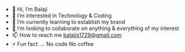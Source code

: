 - 👋 Hi, I’m Balaji
- 👀 I’m interested in Technology & Coding
- 🌱 I’m currently learning to establish my brand
- 💞️ I’m looking to collaborate on anything & everything of my interest
- 📫 How to reach me balajis1729@gmail.com
- ⚡ Fun fact: ... No code No coffee

<!---
balajis1729/balajis1729 is a ✨ special ✨ repository because its `README.md` (this file) appears on your GitHub profile.
You can click the Preview link to take a look at your changes.
--->
